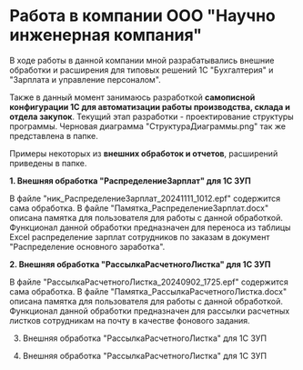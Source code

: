 # Работа в компании ООО "Научно инженерная компания"

В ходе работы в данной компании мной разрабатывались внешние обработки и расширения для типовых решений 1С "Бухгалтерия" и "Зарплата и управление персоналом".

Также в данный момент занимаюсь разработкой **самописной конфигурации 1С для автоматизации работы производства, склада и отдела закупок**. Текущий этап разработки - проектирование структуры программы. Черновая диаграмма "СтруктураДиаграммы.png" так же представлена в папке.

Примеры некоторых из **внешних обработок и отчетов**, расширений приведены в папке. 

**1. Внешняя обработка "РаспределениеЗарплат" для 1С ЗУП**

В файле "ник_РаспределениеЗарплат_20241111_1012.epf" содержится сама обработка. В файле "Памятка_РаспределениеЗарплат.docx" описана памятка для пользователя для работы с данной обработкой. Функционал данной обработки предназначен для переноса из таблицы Excel распределение зарплат сотрудников по заказам в документ "Распределение основного заработка". 

**2. Внешняя обработка "РассылкаРасчетногоЛистка" для 1С ЗУП**

В файле "РассылкаРасчетногоЛистка_20240902_1725.epf" содержится сама обработка. В файле "Памятка_РассылкаРасчетногоЛистка.docx" описана памятка для пользователя для работы с данной обработкой. Функционал данной обработки предназначен для рассылки расчетных листков сотрудникам на почту в качестве фонового задания.

3. Внешняя обработка "РассылкаРасчетногоЛистка" для 1С ЗУП


4. Внешняя обработка "РассылкаРасчетногоЛистка" для 1С ЗУП


